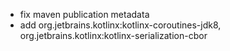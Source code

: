 - fix maven publication metadata
- add org.jetbrains.kotlinx:kotlinx-coroutines-jdk8, org.jetbrains.kotlinx:kotlinx-serialization-cbor